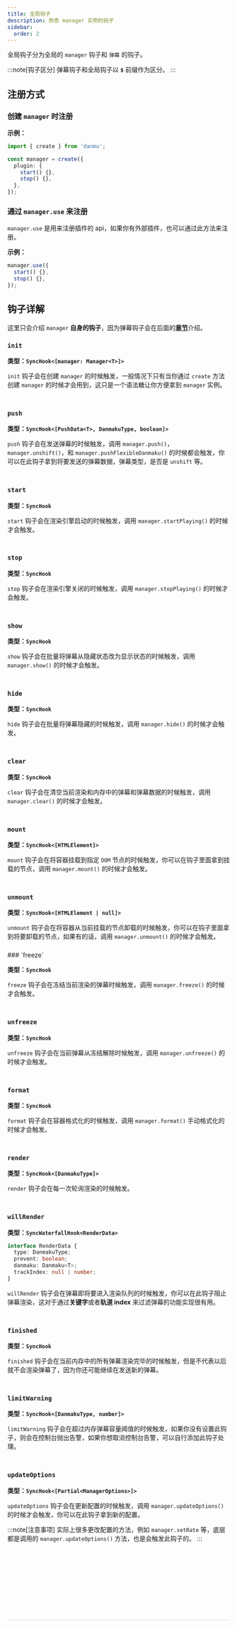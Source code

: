 ```yaml
---
title: 全局钩子
description: 熟悉 manager 实例的钩子
sidebar:
  order: 2
---
```


全局钩子分为全局的 `manager` 钩子和 `弹幕` 的钩子。

:::note[钩子区分]
弹幕钩子和全局钩子以 **`$`** 前缀作为区分。
:::

## 注册方式

### 创建 `manager` 时注册

**示例：**

```ts title="init.ts"
import { create } from 'danmu';

const manager = create({
  plugin: {
    start() {},
    stop() {},
  },
});
```

### 通过 `manager.use` 来注册

`manager.use` 是用来注册插件的 api，如果你有外部插件，也可以通过此方法来注册。

**示例：**

```ts title="init.ts"
manager.use({
  start() {},
  stop() {},
});
```

## 钩子详解

这里只会介绍 `manager` **自身的钩子**，因为弹幕钩子会在后面的[**章节**](../danmaku-hooks)介绍。

### `init`

**类型：`SyncHook<[manager: Manager<T>]>`**

`init` 钩子会在创建 `manager` 的时候触发，一般情况下只有当你通过 `create` 方法创建 `manager` 的时候才会用到，这只是一个语法糖让你方便拿到 `manager` 实例。

<div style="border-bottom: 0.5px solid #ddd; padding: 10px 0" />

### `push`

**类型：`SyncHook<[PushData<T>, DanmakuType, boolean]>`**

`push` 钩子会在发送弹幕的时候触发，调用 `manager.push()`，`manager.unshift()`，和 `manager.pushFlexibleDanmaku()` 的时候都会触发，你可以在此钩子拿到将要发送的弹幕数据，弹幕类型，是否是 `unshift` 等。

<div style="border-bottom: 0.5px solid var(--sl-color-gray-5); padding: 10px 0" />

### `start`

**类型：`SyncHook`**

`start` 钩子会在渲染引擎启动的时候触发，调用 `manager.startPlaying()` 的时候才会触发。

<div style="border-bottom: 0.5px solid var(--sl-color-gray-5); padding: 10px 0" />

### `stop`

**类型：`SyncHook`**

`stop` 钩子会在渲染引擎关闭的时候触发，调用 `manager.stopPlaying()` 的时候才会触发。

<div style="border-bottom: 0.5px solid var(--sl-color-gray-5); padding: 10px 0" />

### `show`

**类型：`SyncHook`**

`show` 钩子会在批量将弹幕从隐藏状态改为显示状态的时候触发，调用 `manager.show()` 的时候才会触发。

<div style="border-bottom: 0.5px solid var(--sl-color-gray-5); padding: 10px 0" />

### `hide`

**类型：`SyncHook`**

`hide` 钩子会在批量将弹幕隐藏的时候触发，调用 `manager.hide()` 的时候才会触发。

<div style="border-bottom: 0.5px solid var(--sl-color-gray-5); padding: 10px 0" />

### `clear`

**类型：`SyncHook`**

`clear` 钩子会在清空当前渲染和内存中的弹幕和弹幕数据的时候触发，调用 `manager.clear()` 的时候才会触发。

<div style="border-bottom: 0.5px solid var(--sl-color-gray-5); padding: 10px 0" />

### `mount`

**类型：`SyncHook<[HTMLElement]>`**

`mount` 钩子会在将容器挂载到指定 `DOM` 节点的时候触发，你可以在钩子里面拿到挂载的节点，调用 `manager.mount()` 的时候才会触发。

<div style="border-bottom: 0.5px solid var(--sl-color-gray-5); padding: 10px 0" />

### `unmount`

**类型：`SyncHook<[HTMLElement | null]>`**

`unmount` 钩子会在将容器从当前挂载的节点卸载的时候触发，你可以在钩子里面拿到将要卸载的节点，如果有的话，调用 `manager.unmount()` 的时候才会触发。

<div style="border-bottom: 0.5px solid var(--sl-color-gray-5); padding: 10px 0" />
### `freeze`

**类型：`SyncHook`**

`freeze` 钩子会在冻结当前渲染的弹幕时候触发，调用 `manager.freeze()` 的时候才会触发。

<div style="border-bottom: 0.5px solid var(--sl-color-gray-5); padding: 10px 0" />

### `unfreeze`

**类型：`SyncHook`**

`unfreeze` 钩子会在当前弹幕从冻结解除时候触发，调用 `manager.unfreeze()` 的时候才会触发。

<div style="border-bottom: 0.5px solid var(--sl-color-gray-5); padding: 10px 0" />

### `format`

**类型：`SyncHook`**

`format` 钩子会在容器格式化的时候触发，调用 `manager.format()` 手动格式化的时候才会触发。

<div style="border-bottom: 0.5px solid var(--sl-color-gray-5); padding: 10px 0" />

### `render`

**类型：`SyncHook<[DanmakuType]>`**

`render` 钩子会在每一次轮询渲染的时候触发。

<div style="border-bottom: 0.5px solid var(--sl-color-gray-5); padding: 10px 0" />

### `willRender`

**类型：`SyncWaterfallHook<RenderData>`**

```ts
interface RenderData {
  type: DanmakuType;
  prevent: boolean;
  danmaku: Danmaku<T>;
  trackIndex: null | number;
}
```

`willRender` 钩子会在弹幕即将要进入渲染队列的时候触发，你可以在此钩子阻止弹幕渲染，这对于通过**关键字**或者**轨道 index** 来过滤弹幕的功能实现很有用。

<div style="border-bottom: 0.5px solid var(--sl-color-gray-5); padding: 10px 0" />

### `finished`

**类型：`SyncHook`**

`finished` 钩子会在当前内存中的所有弹幕渲染完毕的时候触发，但是不代表以后就不会渲染弹幕了，因为你还可能继续在发送新的弹幕。

<div style="border-bottom: 0.5px solid var(--sl-color-gray-5); padding: 10px 0" />

### `limitWarning`

**类型：`SyncHook<[DanmakuType, number]>`**

`limitWarning` 钩子会在超过内存弹幕容量阈值的时候触发，如果你没有设置此钩子，则会在控制台抛出告警，如果你想取消控制台告警，可以自行添加此钩子处理。

<div style="border-bottom: 0.5px solid var(--sl-color-gray-5); padding: 10px 0" />

### `updateOptions`

**类型：`SyncHook<[Partial<ManagerOptions>]>`**

`updateOptions` 钩子会在更新配置的时候触发，调用 `manager.updateOptions()` 的时候才会触发，你可以在此钩子拿到新的配置。

:::note[注意事项]
实际上很多更改配置的方法，例如 `manager.setRate` 等，底层都是调用的 `manager.updateOptions()` 方法，也是会触发此钩子的。
:::
